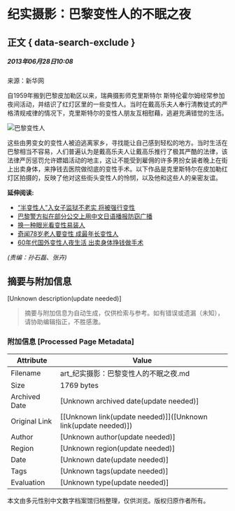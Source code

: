 # 纪实摄影：巴黎变性人的不眠之夜

## 正文 { data-search-exclude }


##### 2013年06月28日10:08  
来源：新华网

自1959年搬到巴黎皮加勒区以来，瑞典摄影师克里斯特尔 斯特伦霍尔姆经常参加夜间活动，并结识了红灯区里的一些变性人。当时在戴高乐夫人奉行清教徒式的严格清规戒律的情况下，克里斯特尔的变性人朋友互相慰藉，逃避充满错觉的生活。

![巴黎变性人](http://www.people.com.cn/mediafile/pic/20130628/56/2871144885835680912.jpg)

这些由男变女的变性人被迫逃离家乡，寻找能让自己感到轻松的地方。当时生活在巴黎相当不容易，人们普遍认为是戴高乐夫人让戴高乐推行了极其严酷的法律，该法律严厉惩罚允许嫖娼活动的地主，这让不能受到雇佣的许多男扮女装者晚上在街上出卖身体，来挣钱去医院做彻底的变性手术。以下作品是克里斯特尔在皮加勒红灯区拍摄的，反映了他对这些街头变性人的怜悯，以及他和这些人的亲密友谊。

**延伸阅读:**

- [“半变性人”入女子监狱不老实 将被强行变性](http://world.people.com.cn/n/2013/1223/c157278-23919785.html)
- [巴黎警方拟在部分公交上用中文日语播报防窃广播](http://world.people.com.cn/n/2013/0613/c157278-21831380.html)
- [换一种眼光看变性易装人](http://lady.people.com.cn/n/2013/0604/c1014-21731401.html)
- [奇闻78岁老人要变性 成最年长变性人](http://world.people.com.cn/GB/157278/17947999.html)
- [60年代国外变性人夜生活 出卖身体挣钱做手术](http://health.people.com.cn/GB/17279375.html)

_(责编：孙石磊、张卉)_
<!-- tcd_original_link http://art.people.com.cn/n/2013/0628/c226026-22007042.html -->


## 摘要与附加信息

<!-- tcd_abstract -->
[Unknown description(update needed)]
<!-- tcd_abstract_end -->

> 摘要与附加信息为自动生成，仅供检索与参考。如有错误或遗漏（未知），请协助编辑指正，不胜感激。

### 附加信息 [Processed Page Metadata]

| Attribute       | Value                                  |
|-----------------|----------------------------------------|
| Filename        | art_纪实摄影：巴黎变性人的不眠之夜.md                             |
| Size            | 1769 bytes                           |
| Archived Date   | [Unknown archived date(update needed)]                             |
| Original Link   | [[Unknown link(update needed)]]([Unknown link(update needed)])                       |
| Author          | [Unknown author(update needed)]                               |
| Region          | [Unknown region(update needed)]                               |
| Date            | [Unknown date(update needed)]                                 |
| Tags            | [Unknown tags(update needed)]                                 |
| Evaluation            | [Unknown type(update needed)]                                 |
<!-- tcd_table_end -->

本文由多元性别中文数字档案馆归档整理，仅供浏览。版权归原作者所有。
